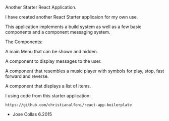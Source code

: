 
Another Starter React Application.



I have created another React Starter applicaion for my own use.

This application implements a build system as well as a few basic components and a component messaging system.



The Components:

A main Menu that can be shown and hidden.

A component to display messages to the user.

A component that resembles a music player with symbols for 
play, stop, fast forward and reverse.

A component that displays a list of items.



I using code from this starter application:

	https://github.com/christianalfoni/react-app-boilerplate


  - Jose Collas 6.2015